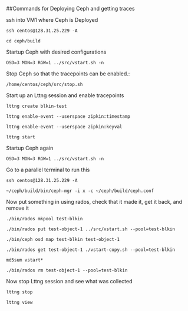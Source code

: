 
##Commands for Deploying Ceph and getting traces

ssh into VM1 where Ceph is Deployed
```console
ssh centos@128.31.25.229 -A
```

```console
cd ceph/build
```

Startup Ceph with desired configurations
```console
OSD=3 MON=3 RGW=1 ../src/vstart.sh -n
```

Stop Ceph so that the tracepoints can be enabled.:
```console
/home/centos/ceph/src/stop.sh
```

Start up an Lttng session and enable tracepoints
```console
lttng create blkin-test
```

```console
lttng enable-event --userspace zipkin:timestamp
```

```console
lttng enable-event --userspace zipkin:keyval
```

```console
lttng start
```

Startup Ceph again
```console
OSD=3 MON=3 RGW=1 ../src/vstart.sh -n
```

Go to a parallel terminal to run this
```console
ssh centos@128.31.25.229 -A
```

```console
~/ceph/build/bin/ceph-mgr -i x -c ~/ceph/build/ceph.conf
```

Now put something in using rados, check that it made it, get it back, and remove it
```console
./bin/rados mkpool test-blkin
```

```console
./bin/rados put test-object-1 ../src/vstart.sh --pool=test-blkin
```

```console
./bin/ceph osd map test-blkin test-object-1
```

```console
./bin/rados get test-object-1 ./vstart-copy.sh --pool=test-blkin
```

```console
md5sum vstart*
```

```console
./bin/rados rm test-object-1 --pool=test-blkin
```
Now stop Lttng session and see what was collected
```console
lttng stop
```

```console
lttng view
```
